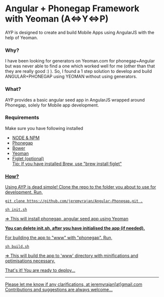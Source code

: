 <h1>Angular + Phonegap Framework with Yeoman (A<=>Y<=>P) </h1>

AYP is designed to create and build Mobile Apps using AngularJS with the help of Yeoman.

<h3>Why?</h3>

I have been looking for generators on Yeoman.com for phonegap+Angular but was never able to find 
a one which worked well for me (other than that they are really good :) ). So, I found a 1 step solution
to develop and build ANGULAR+PHONEGAP using YEOMAN without using generators. 

<h3>What?</h3>

AYP provides a basic angular seed app in AngularJS wrapped around Phonegap, solely for Mobile app development.

<h3>Requirements</h3>

Make sure you have following installed
<ul>
<li><a href="http://nodejs.org">NODE & NPM</a></li>
<li><a href="http://phonegap.com">Phonegap</a></li>
<li><a href="http://bower.io">Bower</a></li>
<li><a href="http://yeoman.io">Yeoman</a></li>
<li><a href="http://www.figlet.org">Figlet (optional)</li> Tip: If you have installed Brew, use "brew install figlet"
</ul>

<h3>How?</h3>

Using AYP is dead simple! Clone the repo to the folder you about to use for development. Run, 
	
	git clone https://github.com/jeremyrajan/Angular-Phonegap.git .

	sh init.sh

=> This will install phonegap, angular seed app using Yeoman

<b>You can delete init.sh, after you have initialised the app (if needed).</b>

For building the app to "www" with "phonegap". Run,

	sh build.sh

=> This will build the app to 'www' directory with minifications and optimisations necessary.

That's it! You are ready to deploy...

<hr/>

Please let me know if any clarifications, at jeremyrajan[at]gmail.com 
Contributions and suggestions are always welcome...